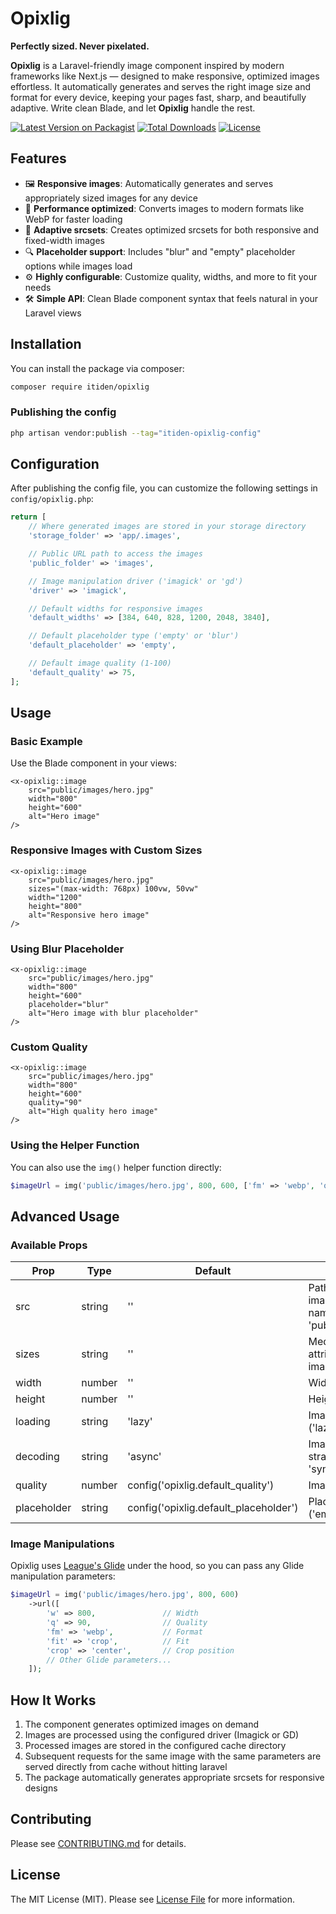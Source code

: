 # Opixlig

**Perfectly sized. Never pixelated.**

**Opixlig** is a Laravel-friendly image component inspired by modern frameworks like Next.js — designed to make responsive, optimized images effortless. It automatically generates and serves the right image size and format for every device, keeping your pages fast, sharp, and beautifully adaptive. Write clean Blade, and let **Opixlig** handle the rest.

[![Latest Version on Packagist](https://img.shields.io/packagist/v/itiden/opixlig.svg?style=flat-square)](https://packagist.org/packages/itiden/opixlig)
[![Total Downloads](https://img.shields.io/packagist/dt/itiden/opixlig.svg?style=flat-square)](https://packagist.org/packages/itiden/opixlig)
[![License](https://img.shields.io/packagist/l/itiden/opixlig.svg?style=flat-square)](https://packagist.org/packages/itiden/opixlig)

## Features

-   🖼️ **Responsive images**: Automatically generates and serves appropriately sized images for any device
-   🚀 **Performance optimized**: Converts images to modern formats like WebP for faster loading
-   📱 **Adaptive srcsets**: Creates optimized srcsets for both responsive and fixed-width images
-   🔍 **Placeholder support**: Includes "blur" and "empty" placeholder options while images load
-   ⚙️ **Highly configurable**: Customize quality, widths, and more to fit your needs
-   🛠️ **Simple API**: Clean Blade component syntax that feels natural in your Laravel views

## Installation

You can install the package via composer:

```bash
composer require itiden/opixlig
```

### Publishing the config

```bash
php artisan vendor:publish --tag="itiden-opixlig-config"
```

## Configuration

After publishing the config file, you can customize the following settings in `config/opixlig.php`:

```php
return [
    // Where generated images are stored in your storage directory
    'storage_folder' => 'app/.images',

    // Public URL path to access the images
    'public_folder' => 'images',

    // Image manipulation driver ('imagick' or 'gd')
    'driver' => 'imagick',

    // Default widths for responsive images
    'default_widths' => [384, 640, 828, 1200, 2048, 3840],

    // Default placeholder type ('empty' or 'blur')
    'default_placeholder' => 'empty',

    // Default image quality (1-100)
    'default_quality' => 75,
];
```

## Usage

### Basic Example

Use the Blade component in your views:

```blade
<x-opixlig::image
    src="public/images/hero.jpg"
    width="800"
    height="600"
    alt="Hero image"
/>
```

### Responsive Images with Custom Sizes

```blade
<x-opixlig::image
    src="public/images/hero.jpg"
    sizes="(max-width: 768px) 100vw, 50vw"
    width="1200"
    height="800"
    alt="Responsive hero image"
/>
```

### Using Blur Placeholder

```blade
<x-opixlig::image
    src="public/images/hero.jpg"
    width="800"
    height="600"
    placeholder="blur"
    alt="Hero image with blur placeholder"
/>
```

### Custom Quality

```blade
<x-opixlig::image
    src="public/images/hero.jpg"
    width="800"
    height="600"
    quality="90"
    alt="High quality hero image"
/>
```

### Using the Helper Function

You can also use the `img()` helper function directly:

```php
$imageUrl = img('public/images/hero.jpg', 800, 600, ['fm' => 'webp', 'q' => 80])->url(['w' => 800]);
```

## Advanced Usage

### Available Props

| Prop        | Type   | Default                               | Description                                                                   |
| ----------- | ------ | ------------------------------------- | ----------------------------------------------------------------------------- |
| src         | string | ''                                    | Path to the source image (including disk name e.g., 'public/images/file.jpg') |
| sizes       | string | ''                                    | Media query sizes attribute for responsive images                             |
| width       | number | ''                                    | Width of the image                                                            |
| height      | number | ''                                    | Height of the image                                                           |
| loading     | string | 'lazy'                                | Image loading strategy ('lazy', 'eager', 'auto')                              |
| decoding    | string | 'async'                               | Image decoding strategy ('async', 'sync', 'auto')                             |
| quality     | number | config('opixlig.default_quality')     | Image quality (1-100)                                                         |
| placeholder | string | config('opixlig.default_placeholder') | Placeholder type ('empty' or 'blur')                                          |

### Image Manipulations

Opixlig uses [League's Glide](https://glide.thephpleague.com/) under the hood, so you can pass any Glide manipulation parameters:

```php
$imageUrl = img('public/images/hero.jpg', 800, 600)
    ->url([
        'w' => 800,               // Width
        'q' => 90,                // Quality
        'fm' => 'webp',           // Format
        'fit' => 'crop',          // Fit
        'crop' => 'center',       // Crop position
        // Other Glide parameters...
    ]);
```

## How It Works

1. The component generates optimized images on demand
2. Images are processed using the configured driver (Imagick or GD)
3. Processed images are stored in the configured cache directory
4. Subsequent requests for the same image with the same parameters are served directly from cache without hitting laravel
5. The package automatically generates appropriate srcsets for responsive designs

## Contributing

Please see [CONTRIBUTING.md](CONTRIBUTING.md) for details.

## License

The MIT License (MIT). Please see [License File](LICENSE.md) for more information.
